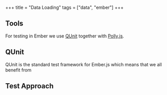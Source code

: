 +++
title = "Data Loading"
tags = ["data", "ember"]
+++

## Tools
For testing in Ember we use [QUnit](https://qunitjs.com/) together with [Polly.js](https://netflix.github.io/pollyjs/#/README).

## QUnit
QUnit is the standard test framework for Ember.js which means that we all benefit from

## Test Approach
